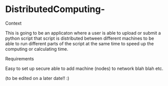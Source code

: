 # DistributedComputing- 
Context 

This is going to be an applicaton where a user is able to upload or submit a python script that script is distributed 
between different machines to be able to run different parts of the script at the same time to speed up the
computing or calculating time. 

Requirements 

Easy to set up
secure
able to add machine (nodes) to network 
blah
blah 
etc.

(to be edited on a later date!! :)